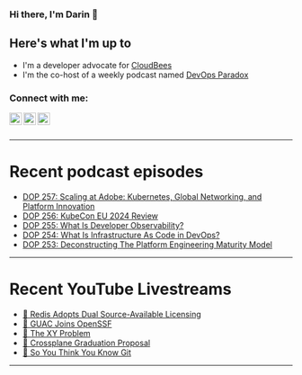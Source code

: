 ### Hi there, I'm Darin 👋

## Here's what I'm up to
- I'm a developer advocate for [CloudBees][cloudbees-website]
- I'm the co-host of a weekly podcast named [DevOps Paradox][dop-website]

### Connect with me:

[<img align="left" alt="darinpope | Twitter" width="22px" src="https://cdn.jsdelivr.net/npm/simple-icons@v3/icons/twitter.svg" />][twitter]
[<img align="left" alt="darinpope | LinkedIn" width="22px" src="https://cdn.jsdelivr.net/npm/simple-icons@v3/icons/linkedin.svg" />][linkedin]
[<img align="left" alt="darinpope | Instagram" width="22px" src="https://cdn.jsdelivr.net/npm/simple-icons@v3/icons/instagram.svg" />][instagram]

<br />
<br />

---

# Recent podcast episodes
<!-- BLOG-POST-LIST:START -->
- [DOP 257: Scaling at Adobe: Kubernetes, Global Networking, and Platform Innovation](https://www.devopsparadox.com/episodes/scaling-at-adobe-kubernetes-global-networking-and-platform-innovation-257/)
- [DOP 256: KubeCon EU 2024 Review](https://www.devopsparadox.com/episodes/kubecon-eu-2024-review-256/)
- [DOP 255: What Is Developer Observability?](https://www.devopsparadox.com/episodes/what-is-developer-observability-255/)
- [DOP 254: What Is Infrastructure As Code in DevOps?](https://www.devopsparadox.com/episodes/what-is-infrastructure-as-code-in-devops-254/)
- [DOP 253: Deconstructing The Platform Engineering Maturity Model](https://www.devopsparadox.com/episodes/deconstructing-the-platform-engineering-maturity-model-253/)
<!-- BLOG-POST-LIST:END -->

---

# Recent YouTube Livestreams
<!-- YOUTUBE:START -->
- [🔴 Redis Adopts Dual Source-Available Licensing](https://www.youtube.com/watch?v=H-7s-xbIFqI)
- [🔴 GUAC Joins OpenSSF](https://www.youtube.com/watch?v=363Wnk3jqNc)
- [🔴 The XY Problem](https://www.youtube.com/watch?v=KrZjaT-IRZs)
- [🔴 Crossplane Graduation Proposal](https://www.youtube.com/watch?v=robOaMXzKww)
- [🔴 So You Think You Know Git](https://www.youtube.com/watch?v=EwoFLjavt_w)
<!-- YOUTUBE:END -->

---


[website]: https://www.darinpope.com/
[twitter]: https://twitter.com/darinpope
[youtube]: https://youtube.com/darinpope
[instagram]: https://instagram.com/darinpope
[linkedin]: https://linkedin.com/in/darinpope
[cloudbees-website]: https://www.cloudbees.com/
[dop-website]: https://www.devopsparadox.com/

<!--
**darinpope/darinpope** is a ✨ _special_ ✨ repository because its `README.md` (this file) appears on your GitHub profile.

Here are some ideas to get you started:

- 🔭 I’m currently working on ...
- 🌱 I’m currently learning ...
- 👯 I’m looking to collaborate on ...
- 🤔 I’m looking for help with ...
- 💬 Ask me about ...
- 📫 How to reach me: ...
- 😄 Pronouns: ...
- ⚡ Fun fact: ...
-->
